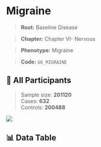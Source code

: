 # Migraine

> **Root:** Baseline Disease  

> **Chapter:** Chapter VI- Nervous  

> **Phenotype:** Migraine  

> **Code:** `G6_MIGRAINE`

## 🧪 All Participants  
> Sample size: **201120**  
> Cases: **632**  
> Controls: **200488**
<img src="/Sensitive/Figures/ALL/Baseline/G6_MIGRAINE.png"/>

## 📊 Data Table
<CsvTableMRF src="/Sensitive/Data/ALL/Baseline/LG_G6_MIGRAINE.csv"/>

